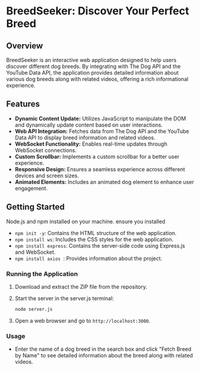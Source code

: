 # BreedSeeker: Discover Your Perfect Breed

## Overview
BreedSeeker is an interactive web application designed to help users discover different dog breeds. By integrating with The Dog API and the YouTube Data API, the application provides detailed information about various dog breeds along with related videos, offering a rich informational experience.

## Features
- **Dynamic Content Update:** Utilizes JavaScript to manipulate the DOM and dynamically update content based on user interactions.
- **Web API Integration:** Fetches data from The Dog API and the YouTube Data API to display breed information and related videos.
- **WebSocket Functionality:** Enables real-time updates through WebSocket connections.
- **Custom Scrollbar:** Implements a custom scrollbar for a better user experience.
- **Responsive Design:** Ensures a seamless experience across different devices and screen sizes.
- **Animated Elements:** Includes an animated dog element to enhance user engagement.



## Getting Started
Node.js and npm installed on your machine.
ensure you installed
- `npm init -y`: Contains the HTML structure of the web application.
- `npm install ws`: Includes the CSS styles for the web application.
- `npm install express`: Contains the server-side code using Express.js and WebSocket.
- `npm install axios `: Provides information about the project.


### Running the Application
1. Download and extract the ZIP file from the repository.
   
3. Start the server in the server.js terminal:
    ```sh
    node server.js
    ```

3. Open a web browser and go to `http://localhost:3000`.

### Usage

- Enter the name of a dog breed in the search box and click "Fetch Breed by Name" to see detailed information about the breed along with related videos.

